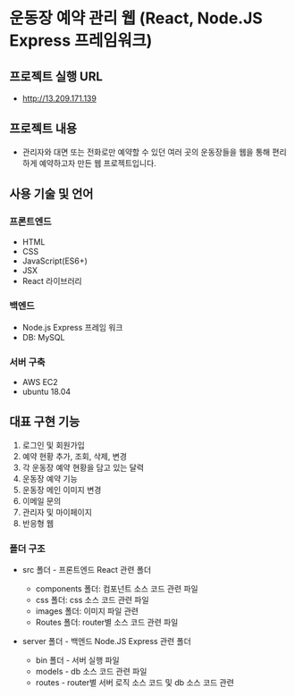 # 운동장 예약 관리 웹 (React, Node.JS Express 프레임워크)

## 프로젝트 실행 URL
- http://13.209.171.139

## 프로젝트 내용
- 관리자와 대면 또는 전화로만 예약할 수 있던 여러 곳의 운동장들을 웹을 통해 편리하게 예약하고자 만든 웹 프로젝트입니다.

## 사용 기술 및 언어

### 프론트엔드 
+ HTML
+ CSS
+ JavaScript(ES6+)
+ JSX
+ React 라이브러리

### 백엔드
+ Node.js Express 프레임 워크
+ DB: MySQL

### 서버 구축
+ AWS EC2
+ ubuntu 18.04

## 대표 구현 기능
1. 로그인 및 회원가입
2. 예약 현황 추가, 조회, 삭제, 변경
3. 각 운동장 예약 현황을 담고 있는 달력
4. 운동장 예약 기능
5. 운동장 메인 이미지 변경
6. 이메일 문의
7. 관리자 및 마이페이지
8. 반응형 웹


### 폴더 구조
- src 폴더 - 프론트엔드 React 관련 폴더
  + components 폴더: 컴포넌트 소스 코드 관련 파일 
  + css 폴더: css 소스 코드 관련 파일
  + images 폴더: 이미지 파일 관련
  + Routes 폴더: router별 소스 코드 관련 파일 

- server 폴더 - 백엔드 Node.JS Express 관련 폴더
  + bin 폴더 - 서버 실행 파일
  + models - db 소스 코드 관련 파일
  + routes - router별 서버 로직 소스 코드 및 db 소스 코드 관련


